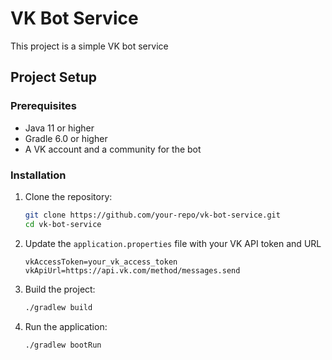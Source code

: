 # VK Bot Service

This project is a simple VK bot service

## Project Setup

### Prerequisites

- Java 11 or higher
- Gradle 6.0 or higher
- A VK account and a community for the bot

### Installation

1. Clone the repository:
    ```sh
    git clone https://github.com/your-repo/vk-bot-service.git
    cd vk-bot-service
    ```

2. Update the `application.properties` file with your VK API token and URL
    ```properties
    vkAccessToken=your_vk_access_token
    vkApiUrl=https://api.vk.com/method/messages.send
    ```

3. Build the project:
    ```sh
    ./gradlew build
    ```

4. Run the application:
    ```sh
    ./gradlew bootRun
    ```
